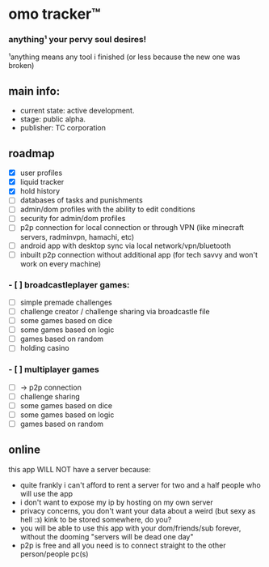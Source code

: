 # omo tracker™
### anything¹ your pervy soul desires!
¹anything means any tool i finished (or less because the new one was broken)
## main info: 
- current state: active development. 
- stage: public alpha.
- publisher: TC corporation
## roadmap
- [x] user profiles
- [x] liquid tracker
- [x] hold history
- [ ] databases of tasks and punishments
- [ ] admin/dom profiles with the ability to edit conditions
- [ ] security for admin/dom profiles
- [ ] p2p connection for local connection or through VPN (like minecraft servers, radminvpn, hamachi, etc)
- [ ] android app with desktop sync via local network/vpn/bluetooth
- [ ] inbuilt p2p connection without additional app (for tech savvy and won't work on every machine)
### - [ ] broadcastleplayer games:
- [ ] simple premade challenges 
- [ ] challenge creator / challenge sharing via broadcastle file
- [ ] some games based on dice
- [ ] some games based on logic
- [ ] games based on random
- [ ] holding casino
### - [ ] multiplayer games
- [ ] -> p2p connection
- [ ] challenge sharing
- [ ] some games based on dice
- [ ] some games based on logic
- [ ] games based on random

## online
this app WILL NOT have a server because:
- quite frankly i can't afford to rent a server for two and a half people who will use the app
-  i don't want to expose my ip by hosting on my own server
-  privacy concerns,  you don't want your data about a weird (but sexy as hell :з) kink to be stored somewhere, do you?
-   you will be able to use this app with your dom/friends/sub forever, without the dooming "servers will be dead one day"
-  p2p is free and all you need is to connect straight to the other person/people pc(s)


